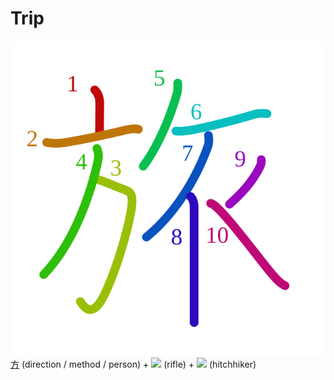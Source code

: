 # Trip
![65c5](Kanji/kanji-colorize/65c5.svg)
[方](Kanji/kanji-dict/方.md) (direction / method / person) + [![](http://www.kanjidamage.com/assets/radsmall/rifle-e2b6a06c4ee9429c69c3f18b8d178c6017524c4332e82423253fa363927c149c.jpg)](http://www.kanjidamage.com/kanji/472-rifle) (rifle) + [![](http://www.kanjidamage.com/assets/radsmall/faction-aff1edaacb1c1a1cd83595b0573030068faaa8a04965ab437afeec392600da4a.jpg)](http://www.kanjidamage.com/kanji/757-hitchhiker) (hitchhiker)